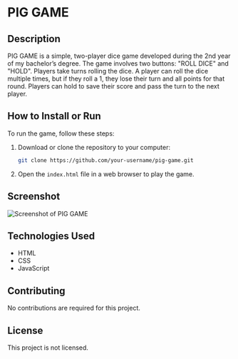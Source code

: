 # PIG GAME

## Description
PIG GAME is a simple, two-player dice game developed during the 2nd year of my bachelor’s degree. The game involves two buttons: "ROLL DICE" and "HOLD". Players take turns rolling the dice. A player can roll the dice multiple times, but if they roll a 1, they lose their turn and all points for that round. Players can hold to save their score and pass the turn to the next player.

## How to Install or Run
To run the game, follow these steps:
1. Download or clone the repository to your computer:
    ```bash
    git clone https://github.com/your-username/pig-game.git
    ```
2. Open the `index.html` file in a web browser to play the game.

## Screenshot
![Screenshot of PIG GAME](images/screenshot.png)

## Technologies Used
- HTML
- CSS
- JavaScript

## Contributing
No contributions are required for this project.

## License
This project is not licensed.
